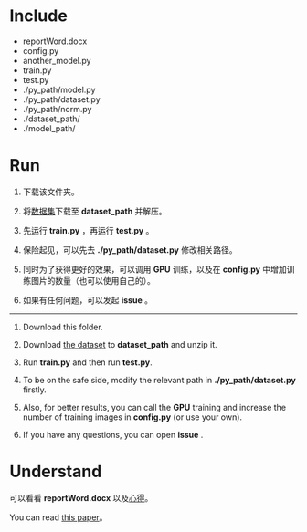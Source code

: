 # Include

* reportWord.docx
* config.py
* another_model.py
* train.py
* test.py
* ./py_path/model.py
* ./py_path/dataset.py
* ./py_path/norm.py
* ./dataset_path/
* ./model_path/

# Run

1. 下载该文件夹。

2. 将[数据集](https://pan.baidu.com/union/challenge/dataset?competition_id=3&code=1715396826)下载至 **dataset_path** 并解压。

3. 先运行 **train.py** ，再运行 **test.py** 。

4. 保险起见，可以先去 **./py_path/dataset.py** 修改相关路径。

5. 同时为了获得更好的效果，可以调用 **GPU** 训练，以及在 **config.py** 中增加训练图片的数量（也可以使用自己的）。

6. 如果有任何问题，可以发起 **issue** 。

---

1. Download this folder.

2. Download [the dataset](https://pan.baidu.com/union/challenge/dataset?competition_id=3&code=1715396826) to **dataset_path** and unzip it.

3. Run **train.py** and then run **test.py**.

4. To be on the safe side, modify the relevant path in **./py_path/dataset.py** firstly.

5. Also, for better results, you can call the **GPU** training and increase the number of training images in **config.py** (or use your own).

6. If you have any questions, you can open **issue** .

# Understand

可以看看 **reportWord.docx** 以及[心得](https://zong4.github.io/2022/06/01/SeparateBackground/)。

You can read [this paper](https://arxiv.org/abs/2108.07009)。
